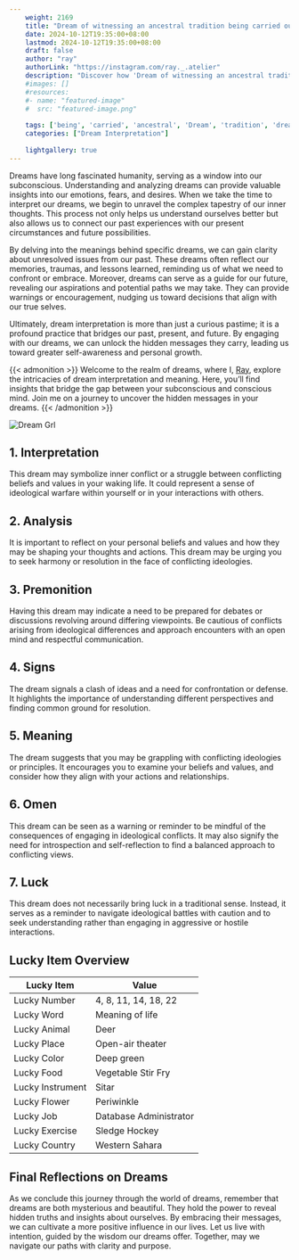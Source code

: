 ```yaml
---
    weight: 2169
    title: "Dream of witnessing an ancestral tradition being carried out in a dream."  # Assuming 'title' column exists
    date: 2024-10-12T19:35:00+08:00
    lastmod: 2024-10-12T19:35:00+08:00
    draft: false
    author: "ray"
    authorLink: "https://instagram.com/ray._.atelier"
    description: "Discover how 'Dream of witnessing an ancestral tradition being carried out in a dream.' can interpret your future and uncover its significant meanings in your life."
    #images: []
    #resources:
    #- name: "featured-image"
    #  src: "featured-image.png"
    
    tags: ['being', 'carried', 'ancestral', 'Dream', 'tradition', 'dream', 'out', 'witnessing', 'an']
    categories: ["Dream Interpretation"]
    
    lightgallery: true
---
```

    
Dreams have long fascinated humanity, serving as a window into our subconscious. Understanding and analyzing dreams can provide valuable insights into our emotions, fears, and desires. When we take the time to interpret our dreams, we begin to unravel the complex tapestry of our inner thoughts. This process not only helps us understand ourselves better but also allows us to connect our past experiences with our present circumstances and future possibilities.

By delving into the meanings behind specific dreams, we can gain clarity about unresolved issues from our past. These dreams often reflect our memories, traumas, and lessons learned, reminding us of what we need to confront or embrace. Moreover, dreams can serve as a guide for our future, revealing our aspirations and potential paths we may take. They can provide warnings or encouragement, nudging us toward decisions that align with our true selves.

Ultimately, dream interpretation is more than just a curious pastime; it is a profound practice that bridges our past, present, and future. By engaging with our dreams, we can unlock the hidden messages they carry, leading us toward greater self-awareness and personal growth.

{{< admonition >}}
Welcome to the realm of dreams, where I, [Ray](https://instagram.com/ray._.atelier), explore the intricacies of dream interpretation and meaning. Here, you’ll find insights that bridge the gap between your subconscious and conscious mind. Join me on a journey to uncover the hidden messages in your dreams.
{{< /admonition >}}

![Dream Grl](https://cdn.pixabay.com/photo/2017/11/02/03/35/gothic-2910057_1280.jpg "Dream Grl")

## 1. Interpretation
 This dream may symbolize inner conflict or a struggle between conflicting beliefs and values in your waking life. It could represent a sense of ideological warfare within yourself or in your interactions with others.

## 2. Analysis
 It is important to reflect on your personal beliefs and values and how they may be shaping your thoughts and actions. This dream may be urging you to seek harmony or resolution in the face of conflicting ideologies.

## 3. Premonition
 Having this dream may indicate a need to be prepared for debates or discussions revolving around differing viewpoints. Be cautious of conflicts arising from ideological differences and approach encounters with an open mind and respectful communication.

## 4. Signs
 The dream signals a clash of ideas and a need for confrontation or defense. It highlights the importance of understanding different perspectives and finding common ground for resolution.

## 5. Meaning
 The dream suggests that you may be grappling with conflicting ideologies or principles. It encourages you to examine your beliefs and values, and consider how they align with your actions and relationships.

## 6. Omen
 This dream can be seen as a warning or reminder to be mindful of the consequences of engaging in ideological conflicts. It may also signify the need for introspection and self-reflection to find a balanced approach to conflicting views.

## 7. Luck
 This dream does not necessarily bring luck in a traditional sense. Instead, it serves as a reminder to navigate ideological battles with caution and to seek understanding rather than engaging in aggressive or hostile interactions.

## Lucky Item Overview
| Lucky Item          | Value              |
|---------------|--------------------|
| Lucky Number        | 4, 8, 11, 14, 18, 22  |
| Lucky Word          | Meaning of life |
| Lucky Animal        | Deer |
| Lucky Place         | Open-air theater     |
| Lucky Color         | Deep green     |
| Lucky Food          | Vegetable Stir Fry      |
| Lucky Instrument    | Sitar |
| Lucky Flower        | Periwinkle    |
| Lucky Job           | Database Administrator       |
| Lucky Exercise      | Sledge Hockey  |
| Lucky Country       | Western Sahara    |


##  Final Reflections on Dreams

As we conclude this journey through the world of dreams, remember that dreams are both mysterious and beautiful. They hold the power to reveal hidden truths and insights about ourselves. By embracing their messages, we can cultivate a more positive influence in our lives. Let us live with intention, guided by the wisdom our dreams offer. Together, may we navigate our paths with clarity and purpose.
